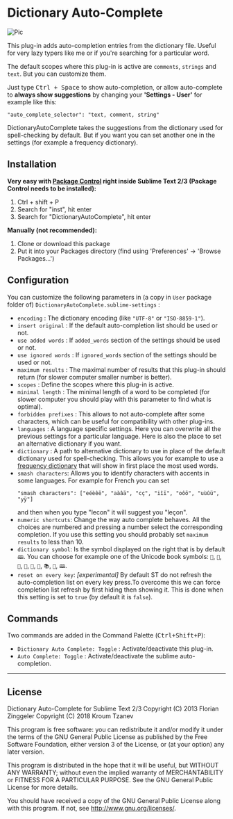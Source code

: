 Dictionary Auto-Complete
========================

![Pic](https://lh3.googleusercontent.com/7ka0khetxaP2EebgUvXE7SAIOAuRAA0rN5TMMCWq51iZlQ9KmBI2XaXnQPXI5mp6LavmXosuZhNW_FV7BG16OHeGo_WZLiXYgUt8NUz719VzZUkB0Dge_jrKtNK49Hkl8L7lb14eFzad-Hf7exqrdDmznk4YivkRNbwzbCp64sWsIYHFklTMBBS2vVGv7suNwXUGPNVm1zi0V7VoPCgsQL0TrlJDYEWV5MTG_OCn3Em6Sn4zIkS5hF-AMaweD0UyTAHQfh8_r4C1Q4q6JMwD9K5sjlhFJuOI1wsc_d8u-fuyAGo3z_9vZGwcXJBxGAMqEyYWI9b7EBu9Cq5YmxHx2FdI73IyjA47oZoxRnPD1xXdoMaxLrXoKJe3UQcbmTDzHdzukfETDPbEZ4khuGP9nUPOvShfUF9YAjeT0NtAmTJdvtEIP6e-dnzIX7r6LWNPLy4-j36DIyvtdWIRfgaSQ6V5qmYicclbAHVOyShlQDsjk947HqkVVvQYAyajLTIVNi79jkeh2IimMA52YOZwBLLH_fd3HcYNti3pPQDa7RfKsh-tP27lMA5AiCvjthClnRLdxA-gqCqUPmpveKYw24NsGyRt5Pu2DgXttqueJABkI0L6xyIS-UBDLjYgqA2Gvd8X0b4_lBFD5LSiryr_3kpM67S3url33aIOp024-rnugwUhiRm6PsdoKA=w872-h312-no)

This plug-in adds auto-completion entries from the dictionary file.
Useful for very lazy typers like me or if you're searching for a particular word.

The default scopes where this plug-in is active are `comments`, `strings` and `text`. But you can customize them.

Just type <kbd>Ctrl + Space</kbd> to show auto-completion, or allow auto-complete to **always show suggestions** by changing your **'Settings - User'** for example like this:
```
"auto_complete_selector": "text, comment, string"
```

DictionaryAutoComplete takes the suggestions from the dictionary used for spell-checking by default.
But if you want you can set another one in the settings (for example a frequency dictionary).

Installation
------------
**Very easy with [Package Control](http://wbond.net/sublime_packages/package_control) right inside Sublime Text 2/3 (Package Control needs to be installed):**

1.	Ctrl + shift + P
2.  Search for "inst", hit enter
3.  Search for "DictionaryAutoComplete", hit enter

**Manually (not recommended):**

1.  Clone or download this package
2.	Put it into your Packages directory (find using 'Preferences' -> 'Browse Packages...')

Configuration
-------------
You can customize the following parameters in (a copy in `User` package folder of) `DictionaryAutoComplete.sublime-settings` :
- `encoding` : The dictionary encoding (like `"UTF-8"` or `"ISO-8859-1"`).
- `insert original` : If the default auto-completion list should be used or not.
- `use added words` : If `added_words` section of the settings should be used or not.
- `use ignored words` : If `ignored_words` section of the settings should be used or not.
- `maximum results` : The maximal number of results that this plug-in should return (for slower computer smaller number is better).
- `scopes` : Define the scopes where this plug-in is active.
- `minimal length` : The minimal length of a word to be completed (for slower computer you should play with this parameter to find what is optimal).
- `forbidden prefixes` : This allows to not auto-complete after some characters, which can be useful for compatibility with other plug-ins.
- `languages` : A language specific settings. Here you can overwrite all the previous settings for a particular language. Here is also the place to set an alternative dictionary if you want.
- `dictionary` : A path to alternative dictionary to use in place of the default dictionary used for spell-checking. This allows you for example to use a [frequency dictionary](https://github.com/kpym/FrequencyDictionaries/tree/master/freq_dicts_clean) that will show in first place the most used words.
- `smash characters`: Allows you to identify characters with accents in some languages. For example for French you can set
  ```
  "smash characters": ["eéèêë", "aàâä", "cç", "iîï", "oôö", "uùûü", "yÿ"]
  ```
  and then when you type "lecon" it will suggest you "leçon".
- `numeric shortcuts`: Change the way auto complete behaves. All the choices are numbered and pressing a number select the corresponding completion. If you use this setting you should probably set `maximum results` to less than 10.
- `dictionary symbol`: Is the symbol displayed on the right that is by default `🕮`. You can choose for example one of the Unicode book symbols: `📒`, `📓`, `📔`, `📕`, `📖`, `📗`, `📚`, `📜`, `🕮`.
- `reset on every key`: *[experimental]* By default ST do not refresh the auto-completion list on every key press.To overcome this we can force completion list refresh by first hiding then showing it. This is done when this setting is set to `true` (by default it is `false`).

Commands
--------
Two commands are added in the Command Palette (<kbd>Ctrl+Shift+P</kbd>):
- `Dictionary Auto Complete: Toggle` : Activate/deactivate this plug-in.
- `Auto Complete: Toggle` : Activate/deactivate the sublime auto-completion.

* * *
License
------------
Dictionary Auto-Complete for Sublime Text 2/3
Copyright (C) 2013 Florian Zinggeler
Copyright (C) 2018 Kroum Tzanev

This program is free software: you can redistribute it and/or modify
it under the terms of the GNU General Public License as published by
the Free Software Foundation, either version 3 of the License, or
(at your option) any later version.

This program is distributed in the hope that it will be useful,
but WITHOUT ANY WARRANTY; without even the implied warranty of
MERCHANTABILITY or FITNESS FOR A PARTICULAR PURPOSE.  See the
GNU General Public License for more details.

You should have received a copy of the GNU General Public License
along with this program.  If not, see <http://www.gnu.org/licenses/>.
